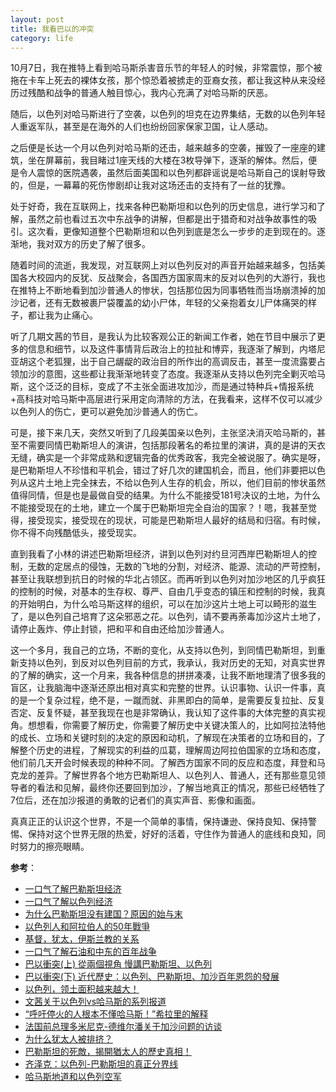 ```yaml
---
layout: post
title: 我看巴以的冲突
category: life
---
```

10月7日，我在推特上看到哈马斯杀害音乐节的年轻人的时候，非常震惊，那个被拖在卡车上死去的裸体女孩，那个惊恐着被掳走的亚裔女孩，都让我这种从来没经历过残酷和战争的普通人触目惊心，我内心充满了对哈马斯的厌恶。

随后，以色列对哈马斯进行了空袭，以色列的坦克在边界集结，无数的以色列年轻人重返军队，甚至是在海外的人们也纷纷回家保家卫国，让人感动。

之后便是长达一个月以色列对哈马斯的还击，越来越多的空袭，摧毁了一座座的建筑，坐在屏幕前，我目睹过1座天线的大楼在3枚导弹下，逐渐的解体。然后，便是令人震惊的医院遇袭，虽然后面美国和以色列都辟谣说是哈马斯自己的误射导致的，但是，一幕幕的死伤惨剧却让我对这场还击的支持有了一丝的犹豫。

处于好奇，我在互联网上，找来各种巴勒斯坦和以色列的历史信息，进行学习和了解，虽然之前也看过五次中东战争的讲解，但都是出于猎奇和对战争故事性的吸引。这次看，更像知道整个巴勒斯坦和以色列到底是怎么一步步的走到现在的。逐渐地，我对双方的历史了解了很多。

随着时间的流逝，我发现，对互联网上对以色列反对的声音开始越来越多，包括美国各大校园内的反犹、反战聚会，各国西方国家周末的反对以色列的大游行，我也在推特上不断地看到加沙普通人的惨状，包括那位因为同事牺牲而当场崩溃掉的加沙记者，还有无数被裹尸袋覆盖的幼小尸体，年轻的父亲抱着女儿尸体痛哭的样子，都让我为止痛心。

听了几期文茜的节目，是我认为比较客观公正的新闻工作者，她在节目中展示了更多的信息和细节，以及这件事情背后政治上的拉扯和博弈，我逐渐了解到，内塔尼亚胡这个老狐狸，出于自己龌龊的政治目的所作出的高调反击，甚至一度流露要占领加沙的意图，这些都让我渐渐地转变了态度。我逐渐从支持以色列完全剿灭哈马斯，这个泛泛的目标，变成了不主张全面进攻加沙，而是通过特种兵+情报系统+高科技对哈马斯中高层进行采用定向清除的方法，在我看来，这样不仅可以减少以色列人的伤亡，更可以避免加沙普通人的伤亡。

可是，接下来几天，突然又听到了几段美国亲以色列，主张坚决消灭哈马斯的，甚至不需要同情巴勒斯坦人的演讲，包括那段著名的希拉里的演讲，真的是讲的天衣无缝，确实是一个非常成熟和逻辑完备的优秀政客，我完全被说服了。确实是呀，是巴勒斯坦人不珍惜和平机会，错过了好几次的建国机会，而且，他们非要把以色列从这片土地上完全抹去，不给以色列人生存的机会，所以，他们目前的惨状虽然值得同情，但是也是最做自受的结果。为什么不能接受181号决议的土地，为什么不能接受现在的土地，建立一个属于巴勒斯坦完全自治的国家？！嗯，我甚至觉得，接受现实，接受现在的现状，可能是巴勒斯坦人最好的结局和归宿。有时候，你不得不向残酷低头，接受现实。

直到我看了小林的讲述巴勒斯坦经济，讲到以色列对约旦河西岸巴勒斯坦人的控制，无数的定居点的侵蚀，无数的飞地的分割，对经济、能源、流动的严苛控制，甚至让我联想到抗日的时候的华北占领区。而再听到以色列对加沙地区的几乎疯狂的控制的时候，对基本的生存权、尊严、自由几乎变态的镇压和控制的时候，我真的开始明白，为什么哈马斯这样的组织，可以在加沙这片土地上可以畸形的滋生了，是以色列自己培育了这朵邪恶之花。以色列，请不要再荼毒加沙这片土地了，请停止轰炸、停止封锁，把和平和自由还给加沙普通人。

这一个多月，我自己的立场，不断的变化，从支持以色列，到同情巴勒斯坦，到重新支持以色列，到反对以色列目前的方式，我承认，我对历史的无知，对真实世界的了解的确实，这一个月来，我各种信息的拼拼凑凑，让我不断地理清了很多我的盲区，让我脑海中逐渐还原出相对真实和完整的世界。认识事物、认识一件事，真的是一个复杂过程，绝不是，一蹴而就、非黑即白的简单，是需要反复拉扯、反复否定、反复怀疑，甚至我现在也是非常确认，我认知了这件事的大体完整的真实视角。想想看，你需要了解历史，你需要了解历史中关键决策人的，比如阿拉法特他的成长、立场和关键时刻的决定的原因和动机，了解现在决策者的立场和目的，了解整个历史的进程，了解现实的利益的瓜葛，理解周边阿拉伯国家的立场和态度，他们前几天开会时候表现的种种不同。了解西方国家不同的反应和态度，拜登和马克龙的差异。了解世界各个地方巴勒斯坦人、以色列人、普通人，还有那些意见领导者的看法和见解，最终你还要回到加沙，了解当地真正的情况，那些已经牺牲了7位后，还在加沙报道的勇敢的记者们的真实声音、影像和画面。

真真正正的认识这个世界，不是一个简单的事情，保持谦逊、保持良知、保持警惕、保持对这个世界无限的热爱，好好的活着，守住作为普通人的底线和良知，同时努力的擦亮眼睛。

**参考**：
- [一口气了解巴勒斯坦经济](https://www.bilibili.com/video/BV14N4y1U7tx)
- [一口气了解以色列经济](https://www.youtube.com/watch?v=YY2Q4XDmZDE)
- [为什么巴勒斯坦没有建国？原因的始与末](https://www.bilibili.com/read/cv27263117)
- [以色列人和阿拉伯人的50年戰爭](https://www.bilibili.com/video/BV1rZ4y1N7vH/)
- [基督，犹太，伊斯兰教的关系](https://www.youtube.com/watch?v=ncXCHdTFBEs)
- [一口气了解石油和中东的百年战争](https://www.youtube.com/watch?v=ssssR1hxiTw)
- [巴以衝突(上) 從兩個視角 慢講巴勒斯坦、以色列](https://www.youtube.com/watch?v=jn9l3PodaXY)
- [巴以衝突(下) 近代歷史：以色列、巴勒斯坦、加沙百年恩怨的發展](https://www.youtube.com/watch?v=WOYycmsSacY)
- [以色列，领土面积越来越大！](https://www.youtube.com/watch?v=BpahQVEqEYY)
- [文茜关于以色列vs哈马斯的系列报道](https://www.youtube.com/watch?v=7N7lRuK2u_w&list=PLyvXVH_86VfZ1Zo_HjKr0wQ2CrKHS8mot&ab_channel=TVBS%E6%96%87%E8%8C%9C%E7%9A%84%E4%B8%96%E7%95%8C%E5%91%A8%E5%A0%B1TVBSSisy%27sWorldNews)
- [“呼吁停火的人根本不懂哈马斯！”希拉里的解释](https://gs.ifeng.com/c/8Ua2qRl74WG)
- [法国前总理多米尼克-德维尔潘关于加沙问题的访谈](https://twitter.com/chenjunnyc/status/1722103066424451447法国前总理多米尼克-德维尔潘关于加沙问题的一次精彩访谈)
- [为什么犹太人被排挤？](https://www.youtube.com/watch?v=8sATkfiAabk)
- [巴勒斯坦的死敵，揭開猶太人的歷史真相！](https://www.youtube.com/watch?v=8HfCt5NLyzg)
- [齐泽克：以色列-巴勒斯坦的真正分界线](https://www.dapenti.com/blog/more.asp?name=xilei&id=174462)
- [哈马斯地道和以色列空军](https://video.h5.weibo.cn/1034:4960407157407833/4960409207703993?display=0&retcode=6102)